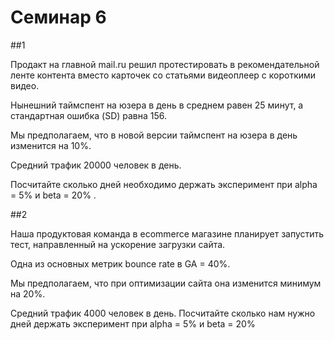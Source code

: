 # Семинар 6


##1

Продакт на главной mail.ru решил протестировать в рекомендательной ленте контента вместо карточек со статьями видеоплеер с короткими видео.

Нынешний таймспент на юзера в день в среднем равен 25 минут, а стандартная ошибка (SD) равна 156.

Мы предполагаем, что в новой версии таймспент на юзера в день изменится на 10%.

Средний трафик 20000 человек в день.

Посчитайте сколько дней необходимо держать эксперимент при alpha = 5% и beta = 20% .

##2

Наша продуктовая команда в ecommerce магазине планирует запустить тест, направленный на ускорение загрузки сайта.

Одна из основных метрик bounce rate в GA = 40%.

Мы предполагаем, что при оптимизации сайта она изменится минимум на 20%.

Средний трафик 4000 человек в день. Посчитайте сколько нам нужно дней держать эксперимент при alpha = 5% и beta = 20%
